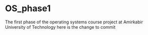 # OS_phase1
The first phase of the operating systems course project at Amirkabir University of Technology
here is the change to commit
